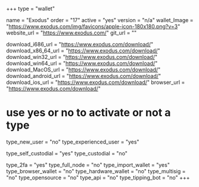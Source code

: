 +++
type = "wallet"

name = "Exodus"
order = "17"
active = "yes"
version = "n/a"
wallet_Image = "https://www.exodus.com/img/favicons/apple-icon-180x180.png?v=3"
website_url = "https://www.exodus.com/"
git_url = ""

download_i686_url = "https://www.exodus.com/download/"
download_x86_64_url = "https://www.exodus.com/download/"
download_win32_url = "https://www.exodus.com/download/"
download_win64_url = "https://www.exodus.com/download/"
download_MacOS_url = "https://www.exodus.com/download/"
download_android_url = "https://www.exodus.com/download/"
download_ios_url = "https://www.exodus.com/download/"
browser_url = "https://www.exodus.com/download/"

# use yes or no to activate or not a type
type_new_user = "no"
type_experienced_user = "yes"

type_self_custodial = "yes"
type_custodial = "no"

type_2fa = "yes"
type_full_node = "no"
type_import_wallet = "yes"
type_browser_wallet = "no"
type_hardware_wallet = "no"
type_multisig = "no"
type_opensource = "no"
type_api = "no"
type_tipping_bot = "no"
+++